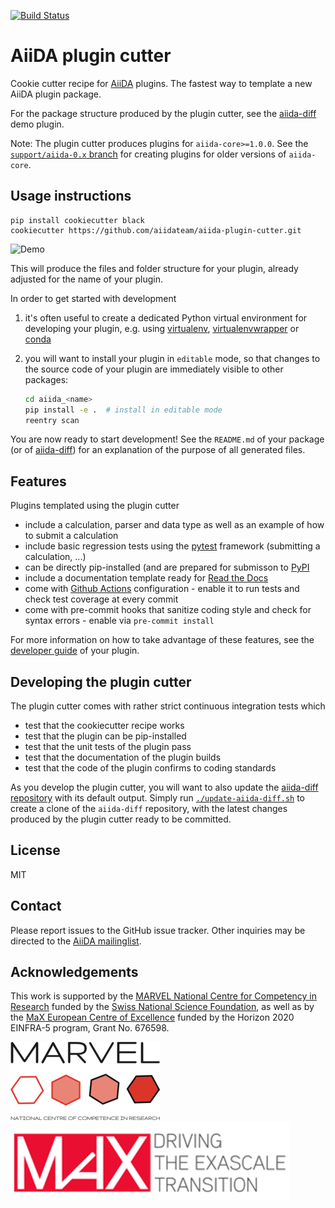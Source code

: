 [![Build Status](https://github.com/aiidateam/aiida-plugin-cutter/workflows/aiida-plugin-cutter/badge.svg?branch=master)](https://github.com/aiidateam/aiida-plugin-cutter/actions)

# AiiDA plugin cutter

Cookie cutter recipe for [AiiDA](http://www.aiida.net) plugins. The fastest way to template a new AiiDA plugin package.

For the package structure produced by the plugin cutter, see the [aiida-diff](https://github.com/aiidateam/aiida-diff) demo plugin.

Note: The plugin cutter produces plugins for `aiida-core>=1.0.0`. 
See the [`support/aiida-0.x` branch](https://github.com/aiidateam/aiida-plugin-cutter/tree/support/aiida-0.x) for creating plugins for older versions of `aiida-core`.

## Usage instructions

    pip install cookiecutter black
    cookiecutter https://github.com/aiidateam/aiida-plugin-cutter.git

![Demo](https://image.ibb.co/ct6rL8/aiida_plugin_cutter.gif "The fastest way to kickstart an AiiDA plugin.")

This will produce the files and folder structure for your plugin,
already adjusted for the name of your plugin.

In order to get started with development

 1. it's often useful to create a dedicated Python virtual environment for developing your plugin, 
   e.g. using [virtualenv](https://virtualenv.pypa.io/en/latest/user_guide.html), [virtualenvwrapper](https://virtualenvwrapper.readthedocs.io/en/latest/) or [conda](https://docs.conda.io/projects/conda/en/latest/user-guide/getting-started.html#managing-envs)

 2. you will want to install your plugin in `editable` mode, so that changes to the source code of your plugin are immediately visible to other packages:

    ```bash
    cd aiida_<name>
    pip install -e .  # install in editable mode
    reentry scan
    ```

You are now ready to start development!
See the `README.md` of your package (or of [aiida-diff](https://github.com/aiidateam/aiida-diff)) for an explanation of the purpose of all generated files.

## Features

Plugins templated using the plugin cutter

* include a calculation, parser and data type as well as an example of
  how to submit a calculation
* include basic regression tests using the [pytest](https://docs.pytest.org/en/latest/) framework (submitting a calculation, ...)
* can be directly pip-installed (and are prepared for submisson to [PyPI](https://pypi.org/)
* include a documentation template ready for [Read the Docs](http://aiida-plugin-template.readthedocs.io/en/latest/)
* come with [Github Actions](https://github.com/features/actions) configuration - enable it to run tests and check test coverage at every commit
* come with pre-commit hooks that sanitize coding style and check for syntax errors - enable via `pre-commit install`

For more information on how to take advantage of these features,
see the [developer guide](https://aiida-diff.readthedocs.io/en/latest/developer_guide) of your plugin.

## Developing the plugin cutter

The plugin cutter comes with rather strict continuous integration tests which

 * test that the cookiecutter recipe works
 * test that the plugin can be pip-installed
 * test that the unit tests of the plugin pass
 * test that the documentation of the plugin builds
 * test that the code of the plugin confirms to coding standards

As you develop the plugin cutter, you will want to also update the [aiida-diff repository](https://github.com/aiidateam/aiida-diff) with its default output.
Simply run [`./update-aiida-diff.sh`](update-aiida-diff.sh) to create a clone of the `aiida-diff` repository, with the latest changes produced by the plugin cutter ready to be committed.

## License

MIT
## Contact

Please report issues to the GitHub issue tracker. Other inquiries may be
directed to the [AiiDA mailinglist](http://www.aiida.net/mailing-list/).

## Acknowledgements

This work is supported by the [MARVEL National Centre for Competency in
Research](<http://nccr-marvel.ch>) funded by the [Swiss National
Science Foundation](<http://www.snf.ch/en>), as well as by the [MaX
European Centre of Excellence](<http://www.max-centre.eu/>) funded by
the Horizon 2020 EINFRA-5 program, Grant No. 676598.

![MARVEL](miscellaneous/logos/MARVEL.png)
![MaX](miscellaneous/logos/MaX.png)
